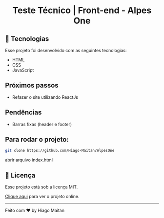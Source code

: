 <h1 align="center"> Teste Técnico | Front-end - Alpes One </h1>

## 🚀 Tecnologias

Esse projeto foi desenvolvido com as seguintes tecnologias:

- HTML
- CSS
- JavaScript

##  Próximos passos

- Refazer o site utilizando ReactJs

##  Pendências

- Barras fixas (header e footer)

## Para rodar o projeto:

```bash
git clone https://github.com/Hiago-Maitan/AlpesOne
```

abrir arquivo index.html

## :memo: Licença

Esse projeto está sob a licença MIT.

[Clique aqui](https://hiago-maitan.github.io/AlpesOne/) para ver o projeto online.

---

Feito com ♥ by Hiago Maitan
